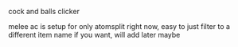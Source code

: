 cock and balls clicker

melee ac is setup for only atomsplit right now, easy to just filter to a different item name if you want, will add later maybe

